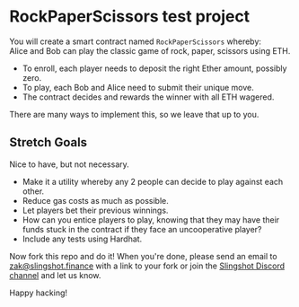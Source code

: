 # RockPaperScissors test project

You will create a smart contract named `RockPaperScissors` whereby:  
Alice and Bob can play the classic game of rock, paper, scissors using ETH.    
  
- To enroll, each player needs to deposit the right Ether amount, possibly zero.  
- To play, each Bob and Alice need to submit their unique move.  
- The contract decides and rewards the winner with all ETH wagered.  

There are many ways to implement this, so we leave that up to you.  
  
## Stretch Goals
Nice to have, but not necessary.
- Make it a utility whereby any 2 people can decide to play against each other.  
- Reduce gas costs as much as possible.
- Let players bet their previous winnings.  
- How can you entice players to play, knowing that they may have their funds stuck in the contract if they face an uncooperative player?  
- Include any tests using Hardhat.
  
Now fork this repo and do it! When you're done, please send an email to zak@slingshot.finance with a link to your fork or join the [Slingshot Discord channel](https://discord.gg/JNUnqYjwmV) and let us know. 

Happy hacking!
